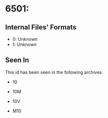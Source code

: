 # 6501: 

## Internal Files' Formats
- 0: Unknown
- 1: Unknown

## Seen In

This id has been seen in the following archives:  

- 10  

- 10M  

- 10V  

- M10  
